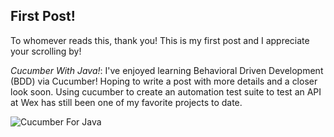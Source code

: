 ## First Post!


To whomever reads this, thank you! This is my first post and I appreciate your scrolling by!


*Cucumber With Java!*: I've enjoyed learning Behavioral Driven Development (BDD) via Cucumber! Hoping to write a post with more details and a closer look soon. Using cucumber to create an automation test suite to test an API at Wex has still been one of my favorite projects to date.

![Cucumber For Java](https://mlegere1323.github.io/TheBlog/images/CucumberBook.jpg)
